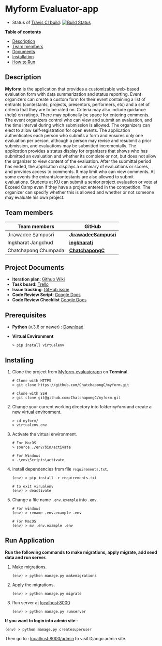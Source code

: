 # Myform Evaluator-app

- Status of [Travis CI build](https://travis-ci.com/ChatchapongC/myform): [![Build Status](https://travis-ci.com/ChatchapongC/myform.svg?branch=master)](https://travis-ci.com/ChatchapongC/myform)


**Table of contents**
- [Description](#description)
- [Team members](#team-members)
- [Documents](#documents)
- [Installation](#installing)
- [How to Run](#run-application)


## Description
**Myform** is the application that provides a customizable web-based evaluation form with data summarization and status reporting.  Event organizers can create a custom form for their event containing a list of entrants (contestants, projects, presentors, performers, etc) and a set of criteria that they are to be rated on. Criteria may also include guidance (help) on ratings.  There may optionally be space for entering comments.
The event organizers control who can view and submit an evaluation, and the time interval during which submission is allowed.  The organizers can elect to allow self-registration for open events.
The application authenticates each person who submits a form and ensures only one evaluation per person, although a person may revise and resubmit a prior submission, and evaluations may be submitted incrementally.  The application provides a status display for organizers that shows who has submitted an evaluation and whether its complete or not, but does not allow the organizer to view content of the evaluation. 
After the submittal period has ended, the application displays a summary of evaluations or scores, and provides access to comments.  It may limit who can view comments.
At some events the entrants/contestants are also allowed to submit evaluations. Students at KU can submit a senior project evaluation or vote at Exceed Camp even if they have a project entered in the competition.  The organizer can specify whether this is allowed and whether or not someone may evaluate his own project.


## Team members
Team members | GitHub  
-------------|--------
Jirawadee Sampusri| [**JirawadeeSampusri**](https://github.com/JirawadeeSampusri) 
Ingkharat Jangchud | [**ingkharatj**](https://github.com/ingkharatj) 
Chatchapong Chumpada | [**ChatchapongC**](https://github.com/ChatchapongC) 


## Project Documents
- **Iteration plan**: [Github Wiki](https://github.com/ChatchapongC/myform/wiki/Iteration-plan)
- **Task board**: [Trello](https://trello.com/b/3HD9FiRC)
- **Issue tracking**: [GitHub issue](https://github.com/ChatchapongC/myform/issues)
- **Code Review Script**: [Google Docs](https://docs.google.com/document/d/1LpJLmyLWiSoBRXpQJWmqK6wLSLc8UsPzZkV-UXFzBn0/edit?usp=sharing)
- **Code Review Checklist** [Google Docs](https://docs.google.com/document/d/1nFVZQUVCGOiv-FQsKDDub9sAaetvlcQYC9BdJfKn6cQ/edit?usp=sharing)

## Prerequisites
- **Python** (v.3.6 or newer) : [Download](https://www.python.org/downloads/)

- **Virtual Environment**
    ```shell script
    > pip install virtualenv
    ```

## Installing 
1. Clone the project from [Myform-evaluatorapp](https://github.com/ChatchapongC/myform) on **Terminal**.
    ```shell script
    # Clone with HTTPS
    > git clone https://github.com/ChatchapongC/myform.git
   
    # Clone with SSH
    > git clone git@github.com:ChatchapongC/myform.git
    ```
2. Change your current working directory into folder `myform` and create a new virtual environment.
    ```shell script
    > cd myform/
    > virtualenv env
    ```
3. Activate the virtual environment.
    ```shell script
    # For MacOS
    > source ./env/bin/activate

    # For Windows
    > .\env\Scripts\activate
    ```
4. Install dependencies from file `requirements.txt`.
    ```shell script
    (env) > pip install -r requirements.txt
   
    # to exit virualenv
    (env) > deactivate
    ```
5. Change a file name `.env.example` into `.env`.
     ```shell script
    # For windows
    (env) > rename .env.example .env
     
    # For MacOS
    (env) > mv .env.example .env
    ```


## Run Application
**Run the following commands to make migrations, apply migrate, add seed data and run server.**
1. Make migrations.
    ```shell script
    (env) > python manage.py makemigrations
    ```
2. Apply the migrations.
    ```shell script
    (env) > python manage.py migrate
    ```
3. Run server at [localhost:8000](http://localhost:8000)
    ```shell script
    (env) > python manage.py runserver
    ```
   
**If you want to login into admin site :**
```shell script
(env) > python manage.py createsuperuser
```
Then go to : [localhost:8000/admin](http://localhost:8000/admin) to visit Django admin site.
